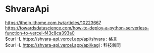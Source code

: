 # ShvaraApi
https://ithelp.ithome.com.tw/articles/10223667  
https://towardsdatascience.com/how-to-deploy-a-python-serverless-function-to-vercel-f43c8ca393a0  
$curl -L https://shvara-api.vercel.app/api/shvara  : 格言  
$curl -L https://shvara-api.vercel.app/api/kagi : 科技新聞  

